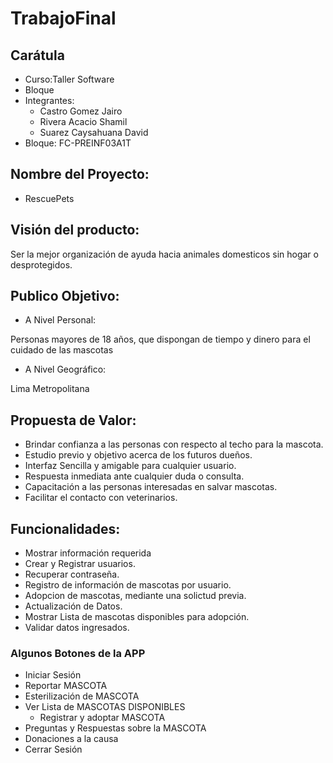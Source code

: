 # TrabajoFinal

## Carátula

- Curso:Taller Software
- Bloque
- Integrantes:
    - Castro Gomez Jairo
    - Rivera Acacio Shamil
    - Suarez Caysahuana David
- Bloque: FC-PREINF03A1T
## Nombre del Proyecto:

* RescuePets

## Visión del producto:

<p> Ser la mejor organización de ayuda hacia animales domesticos sin hogar o desprotegidos.  </p>

## Publico Objetivo:

* A Nivel Personal:

<p> Personas mayores de 18 años, que dispongan de tiempo y dinero para el cuidado de las mascotas </p> 

* A Nivel Geográfico:

<p> Lima Metropolitana </p>

## Propuesta de Valor:

* Brindar confianza a las personas con respecto al techo para la mascota.
* Estudio previo y objetivo acerca de los futuros dueños.
* Interfaz Sencilla y amigable para cualquier usuario.
* Respuesta inmediata ante cualquier duda o consulta.
* Capacitación a las personas interesadas en salvar mascotas.
* Facilitar el contacto con veterinarios.

## Funcionalidades:

* Mostrar información requerida
* Crear y Registrar usuarios.
* Recuperar contraseña.
* Registro de información de mascotas por usuario.
* Adopcion de mascotas, mediante una solictud previa.
* Actualización de Datos.
* Mostrar Lista de mascotas disponibles para adopción.
* Validar datos ingresados.

### Algunos Botones de la APP

* Iniciar Sesión
* Reportar MASCOTA
* Esterilización de MASCOTA
* Ver Lista de MASCOTAS DISPONIBLES
    * Registrar y adoptar MASCOTA
* Preguntas y Respuestas sobre la MASCOTA
* Donaciones a la causa
* Cerrar Sesión
